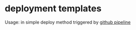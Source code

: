 # deployment templates

Usage: in simple deploy method triggered by [github pipeline](../../.github/workflows/simple_deploy.yml)
